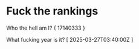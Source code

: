 # Fuck the rankings

Who the hell am I?
{ 17140333 }

What fucking year is it?
[ 2025-03-27T03:40:00Z ]
